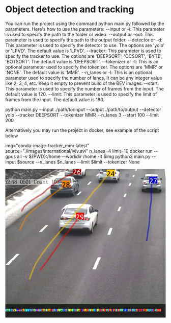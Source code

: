 # Object detection and tracking 
 
You can run the project using the command python main.py followed by the parameters. Here's how to use the parameters:
--input or -i: This parameter is used to specify the path to the folder or video. 
--output or -out: This parameter is used to specify the path to the output folder. 
--detector or -d: This parameter is used to specify the detector to use. The options are 'yolo' or 'LPVD'. The default value is 'LPVD'. 
--tracker: This parameter is used to specify the tracker to use. The options are 'DEEPSORT', 'OCSORT', 'BYTE', 'BOTSORT'. The default value is 'DEEPSORT'. 
--tokenizer or -t: This is an optional parameter used to specify the tokenizer. The options are 'MMR' or 'NONE'. The default value is 'MMR'. 
--n_lanes or -l: This is an optional parameter used to specify the number of lanes. It can be any integer value like 2, 3, 4, etc. Keep it empty to prevent build of the BEV images.
--start: This parameter is used to specify the number of frames from the input. The default value is 120. 
--limit: This parameter is used to specify the limit of frames from the input. The default value is 180.

python main.py --input ./path/to/input --output ./path/to/output --detector yolo --tracker DEEPSORT --tokenizer MMR --n_lanes 3 --start 100 --limit 200


Alternatively you may run the project in docker, see example of the script below

img="conda-image-tracker_mmr:latest"
source="./images/international/lviv.avi"
n_lanes=4
limit=10
docker run --gpus all -v ${PWD}:/home --workdir /home -it $img python3 main.py --input $source --n_lanes $n_lanes --limit $limit --tokenizer None

![alt text](/output/Image.png)
